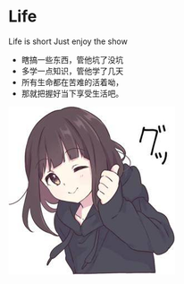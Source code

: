 # Life
Life is short Just enjoy the show


* 瞎搞一些东西，管他坑了没坑
* 多学一点知识，管他学了几天
* 所有生命都在苦难的活着呦，
* 那就把握好当下享受生活吧。

![good](https://github.com/TOKdawn/Life/blob/master/img/good.jpg)

